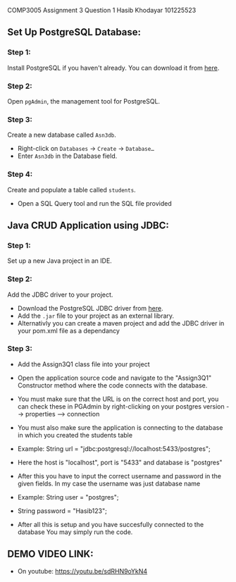 COMP3005 
Assignment 3 Question 1
Hasib Khodayar
101225523
 
## Set Up PostgreSQL Database:

### Step 1:
Install PostgreSQL if you haven't already. You can download it from [here](https://www.postgresql.org/download/).

### Step 2:
Open `pgAdmin`, the management tool for PostgreSQL.

### Step 3:
Create a new database called `Asn3db`.
- Right-click on `Databases` → `Create` → `Database…`
- Enter `Asn3db` in the Database field.

### Step 4:
Create and populate a table called `students`.
- Open a SQL Query tool and run the SQL file provided


## Java CRUD Application using JDBC:

### Step 1:
Set up a new Java project in an IDE.

### Step 2:
Add the JDBC driver to your project.
- Download the PostgreSQL JDBC driver from [here](https://jdbc.postgresql.org/).
- Add the `.jar` file to your project as an external library.
- Alternativly you can create a maven project and add the JDBC driver in your pom.xml file as a dependancy

### Step 3: 
- Add the Assign3Q1 class file into your project
- Open the application source code and navigate to the "Assign3Q1" Constructor method where the code 
connects with the database.

- You must make sure that the URL is on the correct host and port,  you can check these in PGAdmin by right-clicking 
on your postgres version --> properties --> connection

- You must also make sure the application is connecting to the database
in which you created the students table

- Example:  String url = "jdbc:postgresql://localhost:5433/postgres"; 
- Here the host is "localhost", port is "5433" and database is "postgres"

- After this you have to input the correct username and password in the
given fields. In my case the username was just database name

- Example: String user = "postgres";
- String password = "Hasib123";

- After all this is setup and you have succesfully connected to the database You may simply run the code.

## DEMO VIDEO LINK:
- On youtube: https://youtu.be/sdRHN9oYkN4